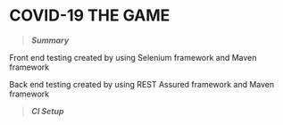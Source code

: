 # COVID-19 THE GAME

>*****Summary*****

Front end testing created by using Selenium framework and Maven framework

Back end testing created by using REST Assured framework and Maven framework

>*****CI Setup*****

